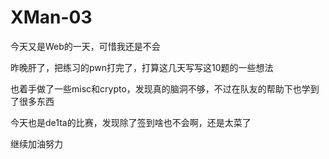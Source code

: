 # XMan-03

今天又是Web的一天，可惜我还是不会



昨晚肝了，把练习的pwn打完了，打算这几天写写这10题的一些想法



也着手做了一些misc和crypto，发现真的脑洞不够，不过在队友的帮助下也学到了很多东西



今天也是de1ta的比赛，发现除了签到啥也不会啊，还是太菜了



继续加油努力
